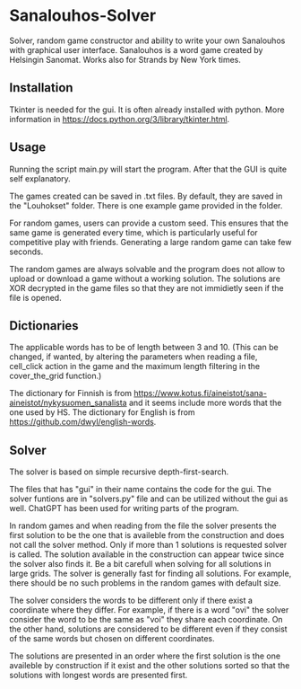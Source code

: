 # Sanalouhos-Solver
Solver, random game constructor and ability to write your own Sanalouhos with graphical user interface. Sanalouhos is a word game created by Helsingin Sanomat. Works also for Strands by New York times.

## Installation
Tkinter is needed for the gui. It is often already installed with python. More information in https://docs.python.org/3/library/tkinter.html.

## Usage

Running the script main.py will start the program. After that the GUI is quite self explanatory. 

The games created can be saved in .txt files. By default, they are saved in the "Louhokset" folder. There is one example game provided in the folder.

For random games, users can provide a custom seed. This ensures that the same game is generated every time, which is particularly useful for competitive play with friends. Generating a large random game can take few seconds.

The random games are always solvable and the program does not allow to upload or download a game without a working solution. The solutions are XOR decrypted in the game files so that they are not immidietly seen if the file is opened.

## Dictionaries

The applicable words has to be of length between 3 and 10. (This can be changed, if wanted, by altering the parameters when reading a file, cell_click action in the game and the maximum length filtering in the cover_the_grid function.)

The dictionary for Finnish is from https://www.kotus.fi/aineistot/sana-aineistot/nykysuomen_sanalista and it seems include more words that the one used by HS. The dictionary for English is from https://github.com/dwyl/english-words.


## Solver 

The solver is based on simple recursive depth-first-search.

The files that has "gui" in their name contains the code for the gui. The solver funtions are in "solvers.py" file and can be utilized without the gui as well. ChatGPT has been used for writing parts of the program. 

In random games and when reading from the file the solver presents the first solution to be the one that is availeble from the construction and does not call the solver method. Only if more than 1 solutions is requested solver is called. The solution available in the construction can appear twice since the solver also finds it. Be a bit carefull when solving for all solutions in large grids. The solver is generally fast for finding all solutions. For example, there should be no such problems in the random games with default size.

The solver considers the words to be different only if there exist a coordinate where they differ. For example, if there is a word "ovi" the solver consider the word to be the same as "voi" they share each coordinate. On the other hand, solutions are considered to be different even if they consist of the same words but chosen on different coordinates.

The solutions are presented in an order where the first solution is the one availeble by construction if it exist and the other solutions sorted so that the solutions with longest words are presented first.